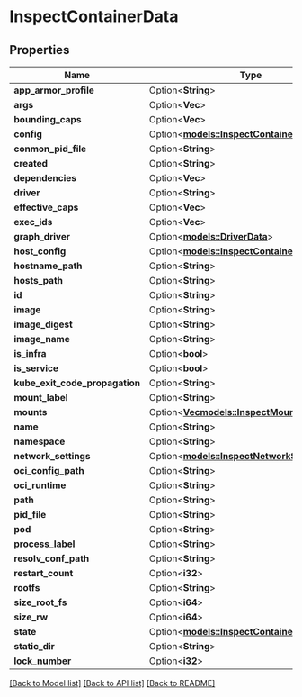 # InspectContainerData

## Properties

Name | Type | Description | Notes
------------ | ------------- | ------------- | -------------
**app_armor_profile** | Option<**String**> |  | [optional]
**args** | Option<**Vec<String>**> |  | [optional]
**bounding_caps** | Option<**Vec<String>**> |  | [optional]
**config** | Option<[**models::InspectContainerConfig**](InspectContainerConfig.md)> |  | [optional]
**conmon_pid_file** | Option<**String**> |  | [optional]
**created** | Option<**String**> |  | [optional]
**dependencies** | Option<**Vec<String>**> |  | [optional]
**driver** | Option<**String**> |  | [optional]
**effective_caps** | Option<**Vec<String>**> |  | [optional]
**exec_ids** | Option<**Vec<String>**> |  | [optional]
**graph_driver** | Option<[**models::DriverData**](DriverData.md)> |  | [optional]
**host_config** | Option<[**models::InspectContainerHostConfig**](InspectContainerHostConfig.md)> |  | [optional]
**hostname_path** | Option<**String**> |  | [optional]
**hosts_path** | Option<**String**> |  | [optional]
**id** | Option<**String**> |  | [optional]
**image** | Option<**String**> |  | [optional]
**image_digest** | Option<**String**> |  | [optional]
**image_name** | Option<**String**> |  | [optional]
**is_infra** | Option<**bool**> |  | [optional]
**is_service** | Option<**bool**> |  | [optional]
**kube_exit_code_propagation** | Option<**String**> |  | [optional]
**mount_label** | Option<**String**> |  | [optional]
**mounts** | Option<[**Vec<models::InspectMount>**](InspectMount.md)> |  | [optional]
**name** | Option<**String**> |  | [optional]
**namespace** | Option<**String**> |  | [optional]
**network_settings** | Option<[**models::InspectNetworkSettings**](InspectNetworkSettings.md)> |  | [optional]
**oci_config_path** | Option<**String**> |  | [optional]
**oci_runtime** | Option<**String**> |  | [optional]
**path** | Option<**String**> |  | [optional]
**pid_file** | Option<**String**> |  | [optional]
**pod** | Option<**String**> |  | [optional]
**process_label** | Option<**String**> |  | [optional]
**resolv_conf_path** | Option<**String**> |  | [optional]
**restart_count** | Option<**i32**> |  | [optional]
**rootfs** | Option<**String**> |  | [optional]
**size_root_fs** | Option<**i64**> |  | [optional]
**size_rw** | Option<**i64**> |  | [optional]
**state** | Option<[**models::InspectContainerState**](InspectContainerState.md)> |  | [optional]
**static_dir** | Option<**String**> |  | [optional]
**lock_number** | Option<**i32**> |  | [optional]

[[Back to Model list]](../README.md#documentation-for-models) [[Back to API list]](../README.md#documentation-for-api-endpoints) [[Back to README]](../README.md)


